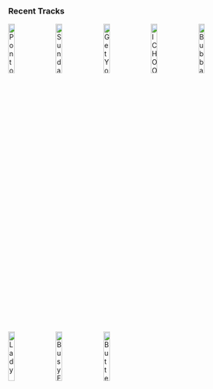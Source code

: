 ### Recent Tracks
[<img src='https://lastfm.freetls.fastly.net/i/u/300x300/615639f1212445d286731a92d3c3c5da.png' width='16%' height='16%' alt='Pontoon'>](https://www.last.fm/music/little%2bbig%2btown/_/pontoon)&nbsp;&nbsp;&nbsp;&nbsp;[<img src='https://lastfm.freetls.fastly.net/i/u/300x300/c98778214cf19c34ad7cef454bf9643e.png' width='16%' height='16%' alt='Sunday Smile'>](https://www.last.fm/music/jake%2btroth/_/sunday%2bsmile)&nbsp;&nbsp;&nbsp;&nbsp;[<img src='https://lastfm.freetls.fastly.net/i/u/300x300/067f624e9a054763bcd7474cac527746.png' width='16%' height='16%' alt='Get Your Shine On'>](https://www.last.fm/music/florida%2bgeorgia%2bline/_/get%2byour%2bshine%2bon)&nbsp;&nbsp;&nbsp;&nbsp;[<img src='https://lastfm.freetls.fastly.net/i/u/300x300/9054afc79e33104bbc3c5084164d8829.png' width='16%' height='16%' alt='I CHOOSE YOU'>](https://www.last.fm/music/adam%2bmelchor/_/i%2bchoose%2byou)&nbsp;&nbsp;&nbsp;&nbsp;[<img src='https://lastfm.freetls.fastly.net/i/u/300x300/212ddddbe8d6d1595fbaa069dc8c6d31.png' width='16%' height='16%' alt='Bubba'>](https://www.last.fm/music/jack%2blarsen/_/bubba)&nbsp;&nbsp;&nbsp;&nbsp;<br>[<img src='https://lastfm.freetls.fastly.net/i/u/300x300/4b4097d81ef230c4fa92269baca21d3b.png' width='16%' height='16%' alt='Lady'>](https://www.last.fm/music/blake%2brose/_/lady)&nbsp;&nbsp;&nbsp;&nbsp;[<img src='https://lastfm.freetls.fastly.net/i/u/300x300/be96a997b4e645bec5da9807c1409759.png' width='16%' height='16%' alt='Busy Earnin'>](https://www.last.fm/music/jungle/_/busy%2bearnin%2527)&nbsp;&nbsp;&nbsp;&nbsp;[<img src='https://lastfm.freetls.fastly.net/i/u/300x300/470c80f22090efe010294d937b28bd3f.png' width='16%' height='16%' alt='Butterflies'>](https://www.last.fm/music/fiji%2bblue/_/butterflies)&nbsp;&nbsp;&nbsp;&nbsp;